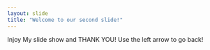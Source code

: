 ```yaml
---
layout: slide
title: "Welcome to our second slide!"
---
```

Injoy My slide show and THANK YOU!
Use the left arrow to go back!
